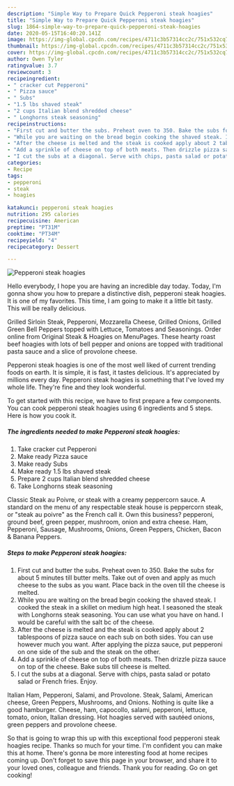 ```yaml
---
description: "Simple Way to Prepare Quick Pepperoni steak hoagies"
title: "Simple Way to Prepare Quick Pepperoni steak hoagies"
slug: 1864-simple-way-to-prepare-quick-pepperoni-steak-hoagies
date: 2020-05-15T16:40:20.141Z
image: https://img-global.cpcdn.com/recipes/4711c3b57314cc2c/751x532cq70/pepperoni-steak-hoagies-recipe-main-photo.jpg
thumbnail: https://img-global.cpcdn.com/recipes/4711c3b57314cc2c/751x532cq70/pepperoni-steak-hoagies-recipe-main-photo.jpg
cover: https://img-global.cpcdn.com/recipes/4711c3b57314cc2c/751x532cq70/pepperoni-steak-hoagies-recipe-main-photo.jpg
author: Owen Tyler
ratingvalue: 3.7
reviewcount: 3
recipeingredient:
- " cracker cut Pepperoni"
- " Pizza sauce"
- " Subs"
- "1.5 lbs shaved steak"
- "2 cups Italian blend shredded cheese"
- " Longhorns steak seasoning"
recipeinstructions:
- "First cut and butter the subs. Preheat oven to 350. Bake the subs for about 5 minutes till butter melts. Take out of oven and apply as much cheese to the subs as you want. Place back in the oven till the cheese is melted."
- "While you are waiting on the bread begin cooking the shaved steak. I cooked the steak in a skillet on medium high heat. I seasoned the steak with Longhorns steak seasoning. You can use what you have on hand. I would be careful with the salt bc of the cheese."
- "After the cheese is melted and the steak is cooked apply about 2 tablespoons of pizza sauce on each sub on both sides. You can use however much you want. After applying the pizza sauce, put pepperoni on one side of the sub and the steak on the other."
- "Add a sprinkle of cheese on top of both meats. Then drizzle pizza sauce on top of the cheese. Bake subs till cheese is melted."
- "I cut the subs at a diagonal. Serve with chips, pasta salad or potato salad or French fries. Enjoy."
categories:
- Recipe
tags:
- pepperoni
- steak
- hoagies

katakunci: pepperoni steak hoagies 
nutrition: 295 calories
recipecuisine: American
preptime: "PT31M"
cooktime: "PT34M"
recipeyield: "4"
recipecategory: Dessert

---
```



![Pepperoni steak hoagies](https://img-global.cpcdn.com/recipes/4711c3b57314cc2c/751x532cq70/pepperoni-steak-hoagies-recipe-main-photo.jpg)

Hello everybody, I hope you are having an incredible day today. Today, I'm gonna show you how to prepare a distinctive dish, pepperoni steak hoagies. It is one of my favorites. This time, I am going to make it a little bit tasty. This will be really delicious.

Grilled Sirloin Steak, Pepperoni, Mozzarella Cheese, Grilled Onions, Grilled Green Bell Peppers topped with Lettuce, Tomatoes and Seasonings. Order online from Original Steak &amp; Hoagies on MenuPages. These hearty roast beef hoagies with lots of bell pepper and onions are topped with traditional pasta sauce and a slice of provolone cheese.

Pepperoni steak hoagies is one of the most well liked of current trending foods on earth. It is simple, it is fast, it tastes delicious. It's appreciated by millions every day. Pepperoni steak hoagies is something that I've loved my whole life. They're fine and they look wonderful.


To get started with this recipe, we have to first prepare a few components. You can cook pepperoni steak hoagies using 6 ingredients and 5 steps. Here is how you cook it.

<!--inarticleads1-->

##### The ingredients needed to make Pepperoni steak hoagies:

1. Take  cracker cut Pepperoni
1. Make ready  Pizza sauce
1. Make ready  Subs
1. Make ready 1.5 lbs shaved steak
1. Prepare 2 cups Italian blend shredded cheese
1. Take  Longhorns steak seasoning


Classic Steak au Poivre, or steak with a creamy peppercorn sauce. A standard on the menu of any respectable steak house is peppercorn steak, or &#34;steak au poivre&#34; as the French call it. Own this business? pepperoni, ground beef, green pepper, mushroom, onion and extra cheese. Ham, Pepperoni, Sausage, Mushrooms, Onions, Green Peppers, Chicken, Bacon &amp; Banana Peppers. 

<!--inarticleads2-->

##### Steps to make Pepperoni steak hoagies:

1. First cut and butter the subs. Preheat oven to 350. Bake the subs for about 5 minutes till butter melts. Take out of oven and apply as much cheese to the subs as you want. Place back in the oven till the cheese is melted.
1. While you are waiting on the bread begin cooking the shaved steak. I cooked the steak in a skillet on medium high heat. I seasoned the steak with Longhorns steak seasoning. You can use what you have on hand. I would be careful with the salt bc of the cheese.
1. After the cheese is melted and the steak is cooked apply about 2 tablespoons of pizza sauce on each sub on both sides. You can use however much you want. After applying the pizza sauce, put pepperoni on one side of the sub and the steak on the other.
1. Add a sprinkle of cheese on top of both meats. Then drizzle pizza sauce on top of the cheese. Bake subs till cheese is melted.
1. I cut the subs at a diagonal. Serve with chips, pasta salad or potato salad or French fries. Enjoy.


Italian Ham, Pepperoni, Salami, and Provolone. Steak, Salami, American cheese, Green Peppers, Mushrooms, and Onions. Nothing is quite like a good hamburger. Cheese, ham, capocollo, salami, pepperoni, lettuce, tomato, onion, Italian dressing. Hot hoagies served with sautéed onions, green peppers and provolone cheese. 

So that is going to wrap this up with this exceptional food pepperoni steak hoagies recipe. Thanks so much for your time. I'm confident you can make this at home. There's gonna be more interesting food at home recipes coming up. Don't forget to save this page in your browser, and share it to your loved ones, colleague and friends. Thank you for reading. Go on get cooking!
